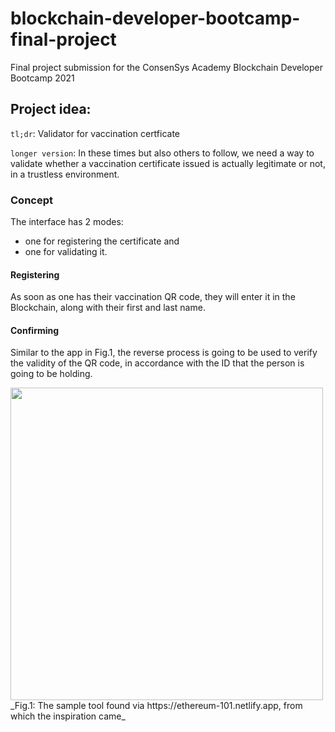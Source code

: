 # blockchain-developer-bootcamp-final-project
Final project submission for the ConsenSys Academy Blockchain Developer Bootcamp 2021

## Project idea:

`tl;dr`: Validator for vaccination certficate

`longer version`: 
In these times but also others to follow, we need a way to validate whether a vaccination certificate issued is actually legitimate or not, in a trustless environment. 

### Concept
The interface has 2 modes:
- one for registering the certificate and
- one for validating it.

#### Registering
As soon as one has their vaccination QR code, they will enter it in the Blockchain, along with their first and last name.

#### Confirming
Similar to the app in Fig.1, the reverse process is going to be used to verify the validity of the QR code, in accordance with the ID that the person is going to be holding.

<img src="https://user-images.githubusercontent.com/5063813/135172098-a38dd1cc-3f02-4da2-b71f-c07255b2da70.png" width=500/>
_Fig.1: The sample tool found via https://ethereum-101.netlify.app, from which the inspiration came_
